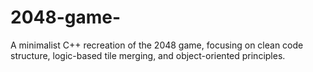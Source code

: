 # 2048-game-
A minimalist C++ recreation of the 2048 game, focusing on clean code structure, logic-based tile merging, and object-oriented principles.
